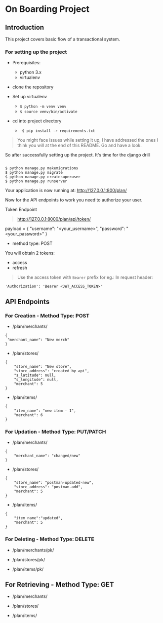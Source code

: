 # On Boarding Project

## Introduction

This project covers basic flow of a transactional system. 

### For setting up the project

- Prerequisites:
  - python 3.x
  - virtualenv

- clone the repository

- Set up virtualenv

	- ```$ python -m venv venv```
	- ```$ source venv/bin/activate```

- cd into project directory

	- ``` $ pip install -r requirements.txt```

> You might face issues while setting it up, I have addressed the ones I think you will at the end of this README. Go and have a look.

So after successfully setting up the project. It's time for the django drill
```

$ python manage.py makemigrations
$ python manage.py migrate
$ python manage.py createsuperuser
$ python manage.py runserver

```

Your application is now running at:
http://127.0.0.1:800/plan/

Now for the API endpoints to work 
you need to authorize your user.

Token Endpoint
> http://127.0.0.1:8000/plan/api/token/

payload = 
{
	"username": "<your_username>",
	"password": "<your_password>"
}

- method type: POST

You will obtain 2 tokens:
- access
- refresh

> Use the access token with `Bearer` prefix
for eg.: In request header:
```
'Authorization': 'Bearer <JWT_ACCESS_TOKEN>'
```

## API Endpoints

### For Creation - Method Type: POST

- /plan/merchants/
 
```
{	
 "merchant_name": "New merch"
}
```


- /plan/stores/

```
{
	"store_name": "New store",
    "store_address": "created by api",
    "s_latitude": null,
    "s_longitude": null,
    "merchant": 5
}
```

- /plan/items/

```
{
	"item_name": "new item - 1",
	"merchant": 6
}
```

### For Updation - Method Type: PUT/PATCH
- /plan/merchants/

```
{
	"merchant_name": "changed/new"
}
```

- /plan/stores/

```
{
	"store_name": "postman-updated-new",
	"store_address": "postman-add",
	"merchant": 5 
}
```

- /plan/items/

```
{
	"item_name":"updated",
	"merchant": 5
}
```

### For Deleting - Method Type: DELETE
- /plan/merchants/pk/

- /plan/stores/pk/

- /plan/items/pk/

## For Retrieving - Method Type: GET
- /plan/merchants/

- /plan/stores/

- /plan/items/

